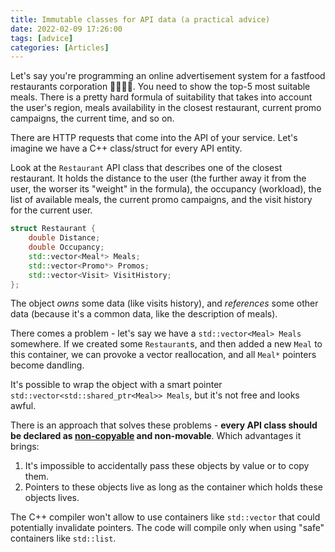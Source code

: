 ```yaml
---
title: Immutable classes for API data (a practical advice)
date: 2022-02-09 17:26:00
tags: [advice]
categories: [Articles]
---
```


Let's say you're programming an online advertisement system for a fastfood restaurants corporation 🍟🍔🍕🥤.
You need to show the top-5 most suitable meals. There is a pretty hard formula of suitability that
takes into account the user's region, meals availability in the closest restaurant, current promo
campaigns, the current time, and so on.

There are HTTP requests that come into the API of your service. Let's imagine we have a C++ class/struct for every
API entity.

Look at the `Restaurant` API class that describes one of the closest restaurant. It holds the distance to the user
(the further away it from the user, the worser its "weight" in the formula), the occupancy (workload),
the list of available meals, the current promo campaigns, and the visit history for the current user.
```c++
struct Restaurant {
    double Distance;
    double Occupancy;
    std::vector<Meal*> Meals;
    std::vector<Promo*> Promos;
    std::vector<Visit> VisitHistory;
};
```
The object *owns* some data (like visits history), and *references* some other data (because it's a common data, like
the description of meals).

There comes a problem - let's say we have a `std::vector<Meal> Meals` somewhere. If we created some `Restaurant`s,
and then added a new `Meal` to this container, we can provoke a vector reallocation, and all `Meal*` pointers become
dandling.

It's possible to wrap the object with a smart pointer `std::vector<std::shared_ptr<Meal>> Meals`,
but it's not free and looks awful.

There is an approach that solves these problems - **every API class should be declared as [non-copyable](https://www.boost.org/doc/libs/master/libs/core/doc/html/core/noncopyable.html#core.noncopyable.header_boost_core_noncopyable_hp) and non-movable**. Which advantages it brings:
1. It's impossible to accidentally pass these objects by value or to copy them.
2. Pointers to these objects live as long as the container which holds these objects lives.

The C++ compiler won't allow to use containers like `std::vector` that could potentially invalidate pointers.
The code will compile only when using "safe" containers like `std::list`.
